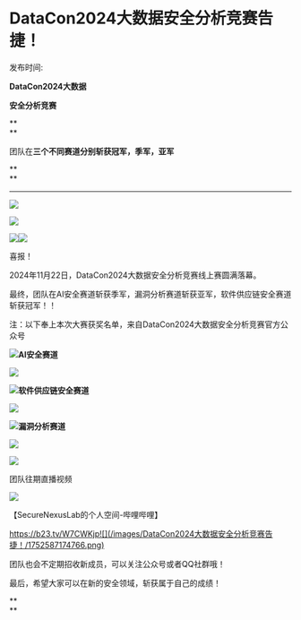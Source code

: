 # DataCon2024大数据安全分析竞赛告捷！

发布时间: 

  

**DataCon2024大数据**

**安全分析竞赛**

**  
**

团队在**三个不同赛道分别斩获冠军，季军，亚军**

**  
**

  

****

![](/images/DataCon2024大数据安全分析竞赛告捷！/1752587173654.gif)  
  
  
  
  
  
![](/images/DataCon2024大数据安全分析竞赛告捷！/1752587173784.png)  
  
  
  
  
  
![](/images/DataCon2024大数据安全分析竞赛告捷！/1752587173871.png)![](/images/DataCon2024大数据安全分析竞赛告捷！/1752587173924.png)

喜报！

2024年11月22日，DataCon2024大数据安全分析竞赛线上赛圆满落幕。

最终，团队在AI安全赛道斩获季军，漏洞分析赛道斩获亚军，软件供应链安全赛道斩获冠军！！

  

注：以下奉上本次大赛获奖名单，来自DataCon2024大数据安全分析竞赛官方公众号

  
  
  
  
![](/images/DataCon2024大数据安全分析竞赛告捷！/1752587174010.png)**AI安全赛道**  
  
  
  
![](/images/DataCon2024大数据安全分析竞赛告捷！/1752587174084.png)  
  
![](/images/DataCon2024大数据安全分析竞赛告捷！/1752587174216.png)**软件供应链安全赛道**  
  
  
![](/images/DataCon2024大数据安全分析竞赛告捷！/1752587174266.png)  
  
  
![](/images/DataCon2024大数据安全分析竞赛告捷！/1752587174336.png)**漏洞分析赛道**  
  
  
![](/images/DataCon2024大数据安全分析竞赛告捷！/1752587174425.png)  
  
  
  

  

  
  
![](/images/DataCon2024大数据安全分析竞赛告捷！/1752587174547.png)

团队往期直播视频

![](/images/DataCon2024大数据安全分析竞赛告捷！/1752587174683.png)

【SecureNexusLab的个人空间-哔哩哔哩】

https://b23.tv/W7CWKjp![](/images/DataCon2024大数据安全分析竞赛告捷！/1752587174766.png)

  

  

团队也会不定期招收新成员，可以关注公众号或者QQ社群哦！

  

最后，希望大家可以在新的安全领域，斩获属于自己的成绩！

  

  

  

  

  

**  
**

  

  

  

